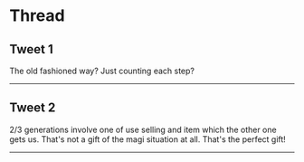 # Thread

## Tweet 1

The old fashioned way? Just counting each step?

---

## Tweet 2

2/3 generations involve one of use selling and item which the other one gets us. That's not a gift of the magi situation at all. That's the perfect gift!

---

